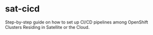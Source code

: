 # sat-cicd
Step-by-step guide on how to set up CI/CD pipelines among OpenShift Clusters Residing in Satellite or the Cloud.
